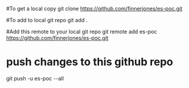 #To get a local copy 
git clone https://github.com/finnerjones/es-poc.git

#To add to local git repo
git add .

#Add this remote to your local git repo
git remote add es-poc https://github.com/finnerjones/es-poc.git

# push changes to this github repo
git push -u es-poc --all 

